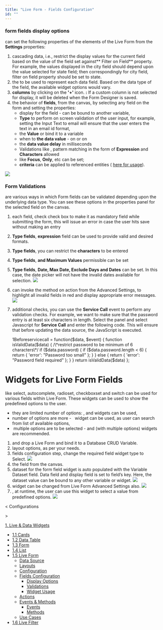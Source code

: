 ```yaml
---
title: "Live Form - Fields Configuration"
id: ""
---
```


### form fields display options

can set the following properties of the elements of the Live Form from the **Settings** properties:

1. cascading data, i.e., restrict the display values for the current field based on the value of the field set against** Filter on Field** property. For example, the values displayed in the city field should depend upon the value selected for state field; then correspondingly for city field, filter on field property should be set to state.
2. the to be used to represent each data field. Based on the data type of the field, the available widget options would vary.
3. **columns** by clicking on the **'+'** icon. **:** If a custom column is not selected for display, it will be deleted when the Form Designer is saved.
4. the behavior of **fields**, from the canvas, by selecting any field on the form and setting the properties:
    - display for the field - can be bound to another variable,
    - **Type** to perform on screen validation of the user input, for example, setting the Input Text to email will ensure that the user enters the text in an email id format,
    - the **Value** or bind it to a variable
    - when to **the data value** - on or on
    - the **data value delay** in milliseconds
    - Validations like , pattern matching in the form of **Expression** and **Characters** allowed
    - like **Focus**, **Only**, etc can be set;
    - **criteria** can be applied to referenced entities ( [here for usage](http://pm.wavemaker.com/learn/how-tos/using-filter-criteria-for-a-data-and-live-widgets/)).

[![](../assets/LF_Fields.png)](../assets/LF_Fields.png)

### Form Validations

are various ways in which Form fields can be validated depending upon the underlying data type. You can see these options in the properties panel for the selected field on the canvas.

1. each field, check check box to make it as mandatory field while submitting the form, this will issue an error in case the user hits save without making an entry
2. **Type fields**, **expression** field can be used to provide valid and desired formats.
3. **Type fields**, you can restrict the **characters** to be entered
4. **Type fields**, **and Maximum Values** permissible can be set
5. **Type fields**, **Date, Max Date, Exclude Days and Dates** can be set. In this case, the date picker will not have the invalid dates available for selection. [![](../assets/LF_valid.png)](../assets/LF_valid.png)
6. can invoke the method on action from the Advanced Settings, to highlight all invalid fields in red and display appropriate error messages. [![](../assets/AS_actions_valid.png)](../assets/AS_actions_valid.png)
7. additional checks, you can use the **Service Call** event to perform any validation checks. For example, we want to make sure that the password entry is at least six characters in length. Select the panel and select Javascript for **Service Call** and enter the following code. This will ensure that before updating the data source, the JavaScript is executed.
    
    1Beforeservicecall = function($data, $event) {
            function isValidData($data) {
                /\*restrict password to be minimum of 6 characters\*/
                if ($data.password) {
                    if ($data.password.length < 6) {
                        return {
                            'error': "Password too small"
                        };
                    }
                } else {
                    return {
                        'error': "Password field required"
                    };
                }
            }
            return isValidData($data)
        };
    

# Widgets for Live Form Fields

like select, autocomplete, radioset, checkboxset and switch can be used for various fields within Live Form. These widgets can be used to show the predefined options to the user.

- they are limited number of options: , and widgets can be used,
- number of options are more -   widget can be used, as user can search from list of available options,
-  multiple options are to be selected - and (with multiple options) widgets are recommended.

1. and drop a Live Form and bind it to a Database CRUD Variable.
2. layout options, as per your needs.
3. fields configuration step, change the required field widget type to Select. [![](../assets/lf_widget_fields.png)](../assets/lf_widget_fields.png)
4. the field from the canvas.
5. dataset for the form field widget is auto populated with the Variable Dataset field. Data field and display field is set to field’s key. Here, the dataset value can be bound to any other variable or widget. [![](../assets/lf_widget_propss.png)](../assets/lf_widget_propss.png)
6. widget can be changed from Live Form Advanced Settings also. [![](../assets/lf_widget_AS.png)](../assets/lf_widget_AS.png)
7. , at runtime, the user can use this widget to select a value from predefined options. [![](../assets/lf_widget_run.png)](../assets/lf_widget_run.png)

< Configurations

\>

[1\. Live & Data Widgets](/learn/app-development/widgets/widget-library/#data-live)

- [1.1 Cards](/learn/app-development/widgets/datalive/cards/)
- [1.2 Data Table](/learn/app-development/widgets/datalive/data-table/)
- [1.3 Form](/learn/app-development/widgets/datalive/form/)
- [1.4 List](/learn/app-development/widgets/datalive/list/)
- [1.5 Live Form](/learn/app-development/widgets/datalive/live-form/)
    - [Data Source](/learn/app-development/widgets/datalive/live-form/live-form-data-source/)
    - [Layouts](/learn/app-development/widgets/datalive/live-form/liveform-layouts/)
    - [Configuration](/learn/app-development/widgets/datalive/live-form/liveform-configurations/)
    - [Fields Configuration](/learn/app-development/widgets/datalive/live-form/fields-configuration/)
        - [Display Options](#display)
        - [Validations](#validations)
        - [Widget Usage](#widgets)
    - [Actions](/learn/app-development/widgets/datalive/live-form/liveform-actions/)
    - [Events & Methods](/learn/app-development/widgets/datalive/live-form/events-methods/)
        - [Events](/learn/app-development/widgets/datalive/live-form/events-methods/#events)
        - [Methods](/learn/app-development/widgets/datalive/live-form/events-methods/#methods)
    - [Use Cases](/learn/app-development/widgets/datalive/live-form/liveform-use-cases/)
- [1.6 Live Filter](/learn/app-development/widgets/datalive/live-filter/)
